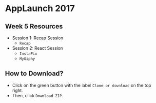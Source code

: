 # AppLaunch 2017

## Week 5 Resources
* Session 1: Recap Session
  * `Recap`
* Session 2: React Session
  * `InstaPix`
  * `MyGiphy`

## How to Download?
* Click on the green button with the label `Clone or download` on the top right.
* Then, click `Download ZIP`.
